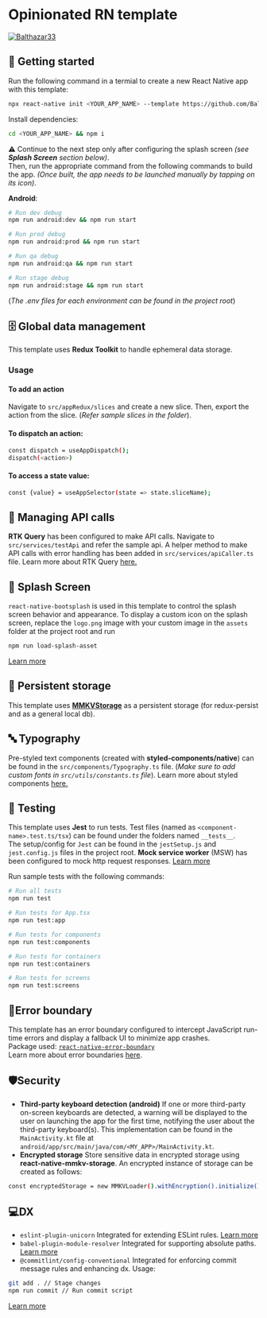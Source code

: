 # Opinionated RN template

[![Balthazar33](https://circleci.com/gh/Balthazar33/opinionated-rn-template.svg?style=svg)](https://app.circleci.com/pipelines/github/Balthazar33/opinionated-rn-template)

## 🏁 Getting started
Run the following command in a termial to create a new React Native app with this template:

```bash
npx react-native init <YOUR_APP_NAME> --template https://github.com/Balthazar33/opinionated-rn-template.git
```

Install dependencies:
```bash
cd <YOUR_APP_NAME> && npm i
```
⚠️ Continue to the next step only after configuring the splash screen *(see **Splash Screen** section below)*.\
Then, run the appropriate command from the following commands to build the app. *(Once built, the app needs to be launched manually by tapping on its icon)*.

**Android**:
```bash
# Run dev debug
npm run android:dev && npm run start

# Run prod debug
npm run android:prod && npm run start

# Run qa debug
npm run android:qa && npm run start

# Run stage debug
npm run android:stage && npm run start
```
(*The .env files for each environment can be found in the project root*)

## 🗄️ Global data management
This template uses **Redux Toolkit** to handle ephemeral data storage.
### Usage
#### To add an action
Navigate to `src/appRedux/slices` and create a new slice. Then, export the action from the slice. (*Refer sample slices in the folder*).

#### To dispatch an action:
```bash
const dispatch = useAppDispatch();
dispatch(<action>)
```
#### To access a state value:
```bash
const {value} = useAppSelector(state => state.sliceName);
```

## 📶 Managing API calls
**RTK Query** has been configured to make API calls. Navigate to `src/services/testApi` and refer the sample api. A helper method to make API calls with error handling has been added in `src/services/apiCaller.ts` file. Learn more about RTK Query [here.](https://redux-toolkit.js.org/rtk-query/overview)

## 📱 Splash Screen
`react-native-bootsplash` is used in this template to control the splash screen behavior and appearance. To display a custom icon on the splash screen, replace the `logo.png` image with your custom image in the `assets` folder at the project root and run
```bash
npm run load-splash-asset
```
[Learn more](https://github.com/zoontek/react-native-bootsplash)

## 💾 Persistent storage
This template uses [**MMKVStorage**](https://github.com/ammarahm-ed/react-native-mmkv-storage) as a persistent storage (for redux-persist and as a general local db). 

## 🔤 Typography
Pre-styled text components (created with **styled-components/native**) can be found in the `src/components/Typography.ts` file. (*Make sure to add custom fonts in `src/utils/constants.ts` file*). Learn more about styled components [here.](https://styled-components.com/)

## 🧪 Testing
This template uses **Jest** to run tests.
Test files (named as `<component-name>.test.ts/tsx`) can be found under the folders named `__tests__`.\
The setup/config for `Jest` can be found in the `jestSetup.js` and `jest.config.js` files in the project root.
**Mock service worker** (MSW) has been configured to mock http request responses. [Learn more](https://mswjs.io/)

Run sample tests with the following commands:
```bash
# Run all tests
npm run test

# Run tests for App.tsx
npm run test:app

# Run tests for components
npm run test:components

# Run tests for containers
npm run test:containers

# Run tests for screens
npm run test:screens
```

## 🐛Error boundary
This template has an error boundary configured to intercept JavaScript run-time errors and display a fallback UI to minimize app crashes.\
Package used: [`react-native-error-boundary`](https://www.npmjs.com/package/react-native-error-boundary)\
Learn more about error boundaries [here](https://react.dev/reference/react/Component#catching-rendering-errors-with-an-error-boundary).

## 🛡️Security
- **Third-party keyboard detection (android)**
If one or more third-party on-screen keyboards are detected, a warning will be displayed to the user on launching the app for the first time, notifying the user about the third-party keyboard(s). This implementation can be found in the `MainActivity.kt` file at `android/app/src/main/java/com/<MY_APP>/MainActivity.kt`.
- **Encrypted storage**
Store sensitive data in encrypted storage using **react-native-mmkv-storage**. An encrypted instance of storage can be created as follows:
```bash
const encryptedStorage = new MMKVLoader().withEncryption().initialize()
```
## 💻DX
- `eslint-plugin-unicorn` 
Integrated for extending ESLint rules. [Learn more](https://github.com/sindresorhus/eslint-plugin-unicorn)
- `babel-plugin-module-resolver`
Integrated for supporting absolute paths. [Learn more](https://www.npmjs.com/package/babel-plugin-module-resolver)
- `@commitlint/config-conventional`
Integrated for enforcing commit message rules and enhancing dx.
Usage:
```bash
git add . // Stage changes
npm run commit // Run commit script
```
 [Learn more](https://commitlint.js.org/#/reference-rules)
